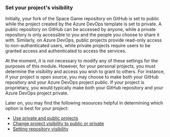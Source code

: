 ### Set your project's visibility

Initially, your fork of the Space Game repository on GitHub is set to public while the project created by the Azure DevOps template is set to private. A public repository on GitHub can be accessed by anyone, while a private repository is only accessible to you and the people you choose to share it with. Similarly, on Azure DevOps, public projects provide read-only access to non-authenticated users, while private projects require users to be granted access and authenticated to access the services.

At the moment, it is not necessary to modify any of these settings for the purposes of this module. However, for your personal projects, you must determine the visibility and access you wish to grant to others. For instance, if your project is open source, you may choose to make both your GitHub repository and your Azure DevOps project public. If your project is proprietary, you would typically make both your GitHub repository and your Azure DevOps project private.

Later on, you may find the following resources helpful in determining which option is best for your project:

* [Use private and public projects](/azure/devops/organizations/projects/about-projects#use-private-and-public-projects)
* [Change project visibility to public or private](/azure/devops/organizations/public/make-project-public)
* [Setting repository visibility](https://docs.github.com/en/repositories/managing-your-repositorys-settings-and-features/managing-repository-settings/setting-repository-visibility#changing-a-repositorys-visibility)